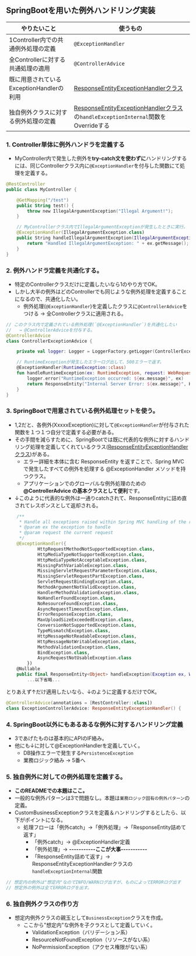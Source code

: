 ## SpringBootを用いた例外ハンドリング実装

|やりたいこと|使うもの|
|----|----|
|1Controller内での共通例外処理の定義|`@ExceptionHandler`|
|全Controllerに対する共通処理の適用|`@ControllerAdvice`|
|既に用意されているExceptionHandlerの利用|[ResponseEntityExceptionHandlerクラス](https://github.com/spring-projects/spring-framework/blob/main/spring-webmvc/src/main/java/org/springframework/web/servlet/mvc/method/annotation/ResponseEntityExceptionHandler.java#L642)|
|独自例外クラスに対する例外処理の定義|[ResponseEntityExceptionHandlerクラス](https://github.com/spring-projects/spring-framework/blob/main/spring-webmvc/src/main/java/org/springframework/web/servlet/mvc/method/annotation/ResponseEntityExceptionHandler.java#L642)の`handleExceptionInternal`関数をOverrideする|

### 1. Controller単体に例外ハンドラを定義する
- MyController内で発生した例外を**try-catch文を使わずに**ハンドリングするには、同じControllerクラス内に`@ExceptionHandler`を付与した関数にて処理を定義する。
```kt
@RestController
public class MyController {

    @GetMapping("/test")
    public String test() {
        throw new IllegalArgumentException("Illegal Argument!");
    }

    // MyControllerクラス内でIllegalArgumentExceptionが発生したときに実行。
    @ExceptionHandler(IllegalArgumentException.class)
    public String handleIllegalArgumentException(IllegalArgumentException ex) {
        return "Handled IllegalArgumentException: " + ex.getMessage();
    }
}
```

### 2. 例外ハンドラ定義を共通化する。
- 特定のControllerクラスだけに定義したいなら1のやり方でOK。
- しかし大半の例外はどのControllerでも同じような例外処理を定義することになるので、共通化したい。
    - 例外処理(`@ExceptionHandler`)を定義したクラスに`@ControllerAdvice`をつける -> 全Controllerクラスに適用される。
```kt
// このクラス内で定義されている例外処理(`@ExceptionHandler`)を共通化したい
//   → @ControllerAdviceを付与する。
@ControllerAdvice
class ControllerExceptionAdvice {

    private val logger: Logger = LoggerFactory.getLogger(ControllerExceptionAdvice::class.java)

    // RuntimeExceptionが発生したエラーログ出して、500エラーで返す。
    @ExceptionHandler(RuntimeException::class)
    fun handleRuntimeException(ex: RuntimeException, request: WebRequest): ResponseEntity<String> {
        logger.error("RuntimeException occurred: ${ex.message}", ex)
        return ResponseEntity("Internal Server Error: ${ex.message}", HttpStatus.INTERNAL_SERVER_ERROR)
    }
}
```

### 3. SpringBootで用意されている例外処理セットを使う。
- 1,2だと、各例外(XxxxxException)に対して`@ExceptionHandler`が付与された関数を１つ１つ自分で定義する必要がある。
- その手間を減らすために、SpringBootでは既に代表的な例外に対するハンドリング処理を定義してくれているクラス([ResponseEntityExceptionHandlerクラス](https://github.com/spring-projects/spring-framework/blob/main/spring-webmvc/src/main/java/org/springframework/web/servlet/mvc/method/annotation/ResponseEntityExceptionHandler.java#L642))がある。
    - エラー詳細を本体に含む ResponseEntity を返すことで、Spring MVC で発生したすべての例外を処理する @ExceptionHandler メソッドを持つクラス。
    - アプリケーションでのグローバルな例外処理のための **@ControllerAdvice の基本クラスとして便利**です。
- ↓このように代表的な例外は一通りcatchされて、ResponseEntityに詰め直されてレスポンスとして返却される。
```kt
	/**
	 * Handle all exceptions raised within Spring MVC handling of the request.
	 * @param ex the exception to handle
	 * @param request the current request
	 */
	@ExceptionHandler({
			HttpRequestMethodNotSupportedException.class,
			HttpMediaTypeNotSupportedException.class,
			HttpMediaTypeNotAcceptableException.class,
			MissingPathVariableException.class,
			MissingServletRequestParameterException.class,
			MissingServletRequestPartException.class,
			ServletRequestBindingException.class,
			MethodArgumentNotValidException.class,
			HandlerMethodValidationException.class,
			NoHandlerFoundException.class,
			NoResourceFoundException.class,
			AsyncRequestTimeoutException.class,
			ErrorResponseException.class,
			MaxUploadSizeExceededException.class,
			ConversionNotSupportedException.class,
			TypeMismatchException.class,
			HttpMessageNotReadableException.class,
			HttpMessageNotWritableException.class,
			MethodValidationException.class,
			BindException.class,
			AsyncRequestNotUsableException.class
		})
	@Nullable
	public final ResponseEntity<Object> handleException(Exception ex, WebRequest request) throws Exception {
        ...以下省略...
```

とりあえず↑だけ適用したいなら、↓のように定義するだけでOK。
```kt
@ControllerAdvice(annotations = [RestController::class])
class ExceptionControllerAdvice: ResponseEntityExceptionHandler() {
```

### 4. SpringBoot以外にもあるあるな例外に対するハンドリング定義
- 3であげたものは基本的にAPIのIF絡み。
- 他にも↓に対して@ExceptionHandlerを定義していく。
    - DB操作エラーで発生する`PersistenceException`
    - 業務ロジック絡み → 5番へ


### 5. 独自例外に対しての例外処理を定義する。
- **このREADMEでの本題はここ。**
- 一般的な例外パターンは3で問題なし。本題は`業務ロジック固有の例外パターン`の定義。
- CustomBusinessExceptionクラスを定義＆ハンドリングするとしたら、以下がポイントになる。
    - 処理フローは「例外catch」→「例外処理」→「ResponseEntity詰めて返す」
        - 「例外catch」→ @ExceptionHandler定義
        - 「例外処理」→ **-----------ここが大事-----------**
        - 「ResponseEntity詰めて返す」→ ResponseEntityExceptionHandlerクラスの`handleExceptionInternal`関数

```kt
// 想定内の例外は"想定内"なのでINFO/WARNログ出すが、ものによってERRORログ出す
// 想定外の例外は全てERRORログを出す。
```

### 6. 独自例外クラスの作り方

- 想定内例外クラスの親玉として`BusinessException`クラスを作成。
    - ここから"想定内"な例外を子クラスとして定義していく。
        - ValidationException（バリデーション系）
        - ResourceNotFoundException（リソースがない系）
        - NoPermissionException（アクセス権限がない系）
